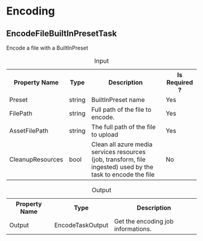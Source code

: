 ﻿# Encoding
 
## EncodeFileBuiltInPresetTask

Encode a file with a BuiltInPreset

<table>
 <caption>Input</caption>
 <tr>
  <th>Property Name</th>
  <th>Type</th>
  <th>Description</th>
  <th>Is Required ?</th>
 </tr>
 <tr>
  <td>Preset</td>
  <td>string</td>
  <td>BuiltInPreset name
  <td>Yes</td>
 </tr>
 <tr>
  <td>FilePath</td>
  <td>string</td>
  <td>Full path of the file to encode.</td>
  <td>Yes</td>
 </tr>
 <tr>
  <td>AssetFilePath</td>
  <td>string</td>
  <td>The full path of the file to upload</td>
  <td>Yes</td>
 </tr>
 <tr>
  <td>CleanupResources</td>
  <td>bool</td>
  <td>Clean all azure media services resources (job, transform, file ingested) used by the task to encode the file</td>
  <td>No</td>
 </tr>
</table>

<table>
 <caption>Output</caption>
 <tr>
  <th>Property Name</th>
  <th>Type</th>
  <th>Description</th>
 </tr>
 <tr>
  <td>Output</td>
  <td>EncodeTaskOutput</td>
  <td>Get the encoding job informations.</td>
 </tr>
</table>
